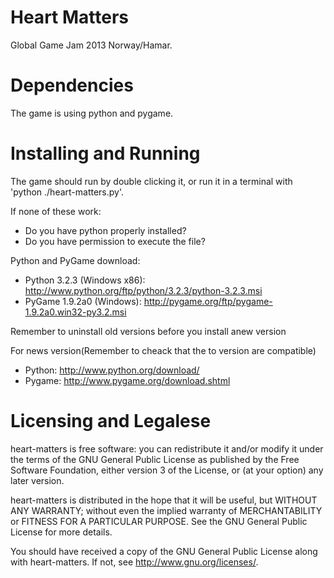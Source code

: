 Heart Matters
=============

Global Game Jam 2013 Norway/Hamar.

Dependencies
============

The game is using python and pygame.

Installing and Running
======================

The game should run by double clicking it, or run it in a terminal with 
'python ./heart-matters.py'.

If none of these work:
 * Do you have python properly installed? 
 * Do you have permission to execute the file?
 
Python and PyGame download:
 * Python 3.2.3 (Windows x86): http://www.python.org/ftp/python/3.2.3/python-3.2.3.msi
 * PyGame 1.9.2a0 (Windows): http://pygame.org/ftp/pygame-1.9.2a0.win32-py3.2.msi

Remember to uninstall old versions before you install anew version

 For news version(Remember to cheack that the to version are compatible) 
 * Python: http://www.python.org/download/
 * Pygame: http://www.pygame.org/download.shtml

Licensing and Legalese
======================

heart-matters is free software: you can redistribute it and/or modify
it under the terms of the GNU General Public License as published by
the Free Software Foundation, either version 3 of the License, or
(at your option) any later version.

heart-matters is distributed in the hope that it will be useful,
but WITHOUT ANY WARRANTY; without even the implied warranty of
MERCHANTABILITY or FITNESS FOR A PARTICULAR PURPOSE.  See the
GNU General Public License for more details.

You should have received a copy of the GNU General Public License
along with heart-matters.  If not, see <http://www.gnu.org/licenses/>.

